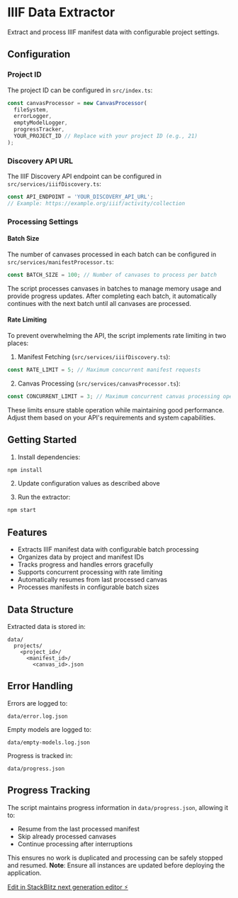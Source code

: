 # IIIF Data Extractor

Extract and process IIIF manifest data with configurable project settings.

## Configuration

### Project ID

The project ID can be configured in `src/index.ts`:

```typescript
const canvasProcessor = new CanvasProcessor(
  fileSystem,
  errorLogger,
  emptyModelLogger,
  progressTracker,
  YOUR_PROJECT_ID // Replace with your project ID (e.g., 21)
);
```

### Discovery API URL

The IIIF Discovery API endpoint can be configured in `src/services/iiifDiscovery.ts`:

```typescript
const API_ENDPOINT = 'YOUR_DISCOVERY_API_URL';
// Example: https://example.org/iiif/activity/collection
```

### Processing Settings

#### Batch Size

The number of canvases processed in each batch can be configured in `src/services/manifestProcessor.ts`:

```typescript
const BATCH_SIZE = 100; // Number of canvases to process per batch
```

The script processes canvases in batches to manage memory usage and provide progress updates. After completing each batch, it automatically continues with the next batch until all canvases are processed.

#### Rate Limiting

To prevent overwhelming the API, the script implements rate limiting in two places:

1. Manifest Fetching (`src/services/iiifDiscovery.ts`):
```typescript
const RATE_LIMIT = 5; // Maximum concurrent manifest requests
```

2. Canvas Processing (`src/services/canvasProcessor.ts`):
```typescript
const CONCURRENT_LIMIT = 3; // Maximum concurrent canvas processing operations
```

These limits ensure stable operation while maintaining good performance. Adjust them based on your API's requirements and system capabilities.

## Getting Started

1. Install dependencies:
```bash
npm install
```

2. Update configuration values as described above

3. Run the extractor:
```bash
npm start
```

## Features

- Extracts IIIF manifest data with configurable batch processing
- Organizes data by project and manifest IDs
- Tracks progress and handles errors gracefully
- Supports concurrent processing with rate limiting
- Automatically resumes from last processed canvas
- Processes manifests in configurable batch sizes

## Data Structure

Extracted data is stored in:
```
data/
  projects/
    <project_id>/
      <manifest_id>/
        <canvas_id>.json
```

## Error Handling

Errors are logged to:
```
data/error.log.json
```

Empty models are logged to:
```
data/empty-models.log.json
```

Progress is tracked in:
```
data/progress.json
```

## Progress Tracking

The script maintains progress information in `data/progress.json`, allowing it to:
- Resume from the last processed manifest
- Skip already processed canvases
- Continue processing after interruptions

This ensures no work is duplicated and processing can be safely stopped and resumed.
**Note**: Ensure all instances are updated before deploying the application.


[Edit in StackBlitz next generation editor ⚡️](https://stackblitz.com/~/github.com/NLW-paulm/IIIF-discovery-extraction)